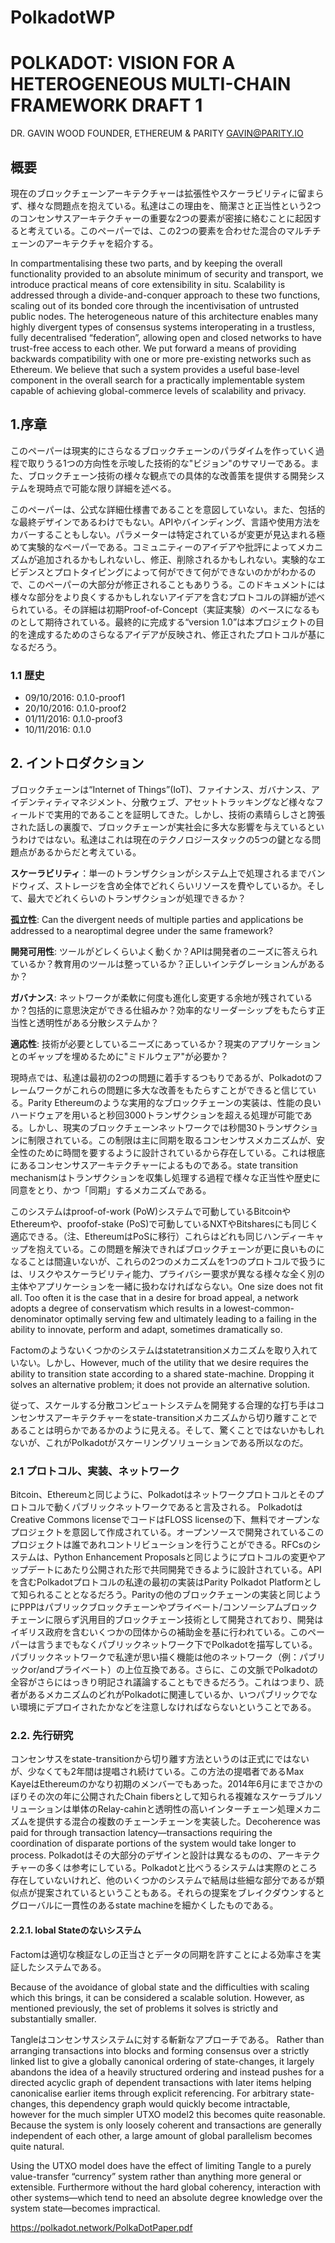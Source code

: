 # PolkadotWP

# POLKADOT: VISION FOR A HETEROGENEOUS MULTI-CHAIN FRAMEWORK DRAFT 1

DR. GAVIN WOOD
FOUNDER, ETHEREUM & PARITY
GAVIN@PARITY.IO

## 概要
現在のブロックチェーンアーキテクチャーは拡張性やスケーラビリティに留まらず、様々な問題点を抱えている。私達はこの理由を、簡潔さと正当性という2つのコンセンサスアーキテクチャーの重要な2つの要素が密接に絡むことに起因すると考えている。このペーパーでは、この2つの要素を合わせた混合のマルチチェーンのアーキテクチャを紹介する。

In compartmentalising these two parts, and by keeping the overall functionality provided to an absolute minimum
of security and transport, we introduce practical means of core extensibility in situ. Scalability is addressed through
a divide-and-conquer approach to these two functions, scaling out of its bonded core through the incentivisation of
untrusted public nodes.
The heterogeneous nature of this architecture enables many highly divergent types of consensus systems interoperating in a trustless, fully decentralised “federation”, allowing open and closed networks to have trust-free access to
each other.
We put forward a means of providing backwards compatibility with one or more pre-existing networks such as
Ethereum. We believe that such a system provides a useful base-level component in the overall search for a practically
implementable system capable of achieving global-commerce levels of scalability and privacy.

## 1.序章
このペーパーは現実的にさらなるブロックチェーンのパラダイムを作っていく過程で取りうる1つの方向性を示唆した技術的な"ビジョン"のサマリーである。また、ブロックチェーン技術の様々な観点での具体的な改善策を提供する開発システムを現時点で可能な限り詳細を述べる。

このペーパーは、公式な詳細仕様書であることを意図していない。また、包括的な最終デザインであるわけでもない。APIやバインディング、言語や使用方法をカバーすることもしない。パラメーターは特定されているが変更が見込まれる極めて実験的なペーパーである。コミュニティーのアイデアや批評によってメカニズムが追加されるかもしれないし、修正、削除されるかもしれない。実験的なエビデンスとプロトタイピングによって何ができて何ができないのかがわかるので、このペーパーの大部分が修正されることもありうる。このドキュメントには様々な部分をより良くするかもしれないアイデアを含むプロトコルの詳細が述べられている。その詳細は初期Proof-of-Concept（実証実験）のベースになるものとして期待されている。最終的に完成する“version 1.0”は本プロジェクトの目的を達成するためのさらなるアイデアが反映され、修正されたプロトコルが基になるだろう。

### 1.1 歴史
- 09/10/2016: 0.1.0-proof1
- 20/10/2016: 0.1.0-proof2
- 01/11/2016: 0.1.0-proof3
- 10/11/2016: 0.1.0

## 2. イントロダクション
ブロックチェーンは“Internet of Things”(IoT)、ファイナンス、ガバナンス、アイデンティティマネジメント、分散ウェブ、アセットトラッキングなど様々なフィールドで実用的であることを証明してきた。しかし、技術の素晴らしさと誇張された話しの裏腹で、ブロックチェーンが実社会に多大な影響を与えているというわけではない。私達はこれは現在のテクノロジースタックの5つの鍵となる問題点があるからだと考えている。

**スケーラビリティ**：単一のトランザクションがシステム上で処理されるまでバンドウィズ、ストレージを含め全体でどれくらいリソースを費やしているか。そして、最大でどれくらいのトランザクションが処理できるか？

**孤立性**: Can the divergent needs of multiple
parties and applications be addressed to a nearoptimal degree under the same framework?

**開発可用性**: ツールがどレくらいよく動くか？APIは開発者のニーズに答えられているか？教育用のツールは整っているか？正しいインテグレーションんがあるか？

**ガバナンス**: ネットワークが柔軟に何度も進化し変更する余地が残されているか？包括的に意思決定ができる仕組みか？効率的なリーダーシップをもたらす正当性と透明性がある分散システムか？

**適応性**: 技術が必要としているニーズにあっているか？現実のアプリケーションとのギャップを埋めるために"ミドルウェア"が必要か？

現時点では、私達は最初の2つの問題に着手するつもりであるが、Polkadotのフレームワークがこれらの問題に多大な改善をもたらすことができると信じている。Parity Ethereumのような実用的なブロックチェーンの実装は、性能の良いハードウェアを用いると秒回3000トランザクションを超える処理が可能である。しかし、現実のブロックチェーンネットワークでは秒間30トランザクションに制限されている。この制限は主に同期を取るコンセンサスメカニズムが、安全性のために時間を要するように設計されているから存在している。これは根底にあるコンセンサスアーキテクチャーによるものである。state transition mechanismはトランザクションを収集し処理する過程で様々な正当性や歴史に同意をとり、かつ「同期」するメカニズムである。

このシステムはproof-of-work (PoW)システムで可動しているBitcoinやEthereumや、proofof-stake (PoS)で可動しているNXTやBitsharesにも同じく適応できる。（注、EthereumはPoSに移行）これらはどれも同じハンディーキャップを抱えている。この問題を解決できればブロックチェーンが更に良いものになることは間違いないが、これらの2つのメカニズムを1つのプロトコルで扱うには、リスクやスケーラビリティ能力、プライバシー要求が異なる様々な全く別の主体やアプリケーションを一緒に扱わなければならない。One size does not fit all. Too often it is the case that in a
desire for broad appeal, a network adopts a degree of conservatism which results in a lowest-common-denominator
optimally serving few and ultimately leading to a failing
in the ability to innovate, perform and adapt, sometimes
dramatically so.

Factomのようないくつかのシステムはstatetransitionメカニズムを取り入れていない。しかし、However, much of the
utility that we desire requires the ability to transition state according to a shared state-machine. Dropping it solves
an alternative problem; it does not provide an alternative solution.

従って、スケールする分散コンピュートシステムを開発する合理的な打ち手はコンセンサスアーキテクチャーをstate-transitionメカニズムから切り離すことであることは明らかであるかのように見える。そして、驚くことではないかもしれないが、これがPolkadotがスケーリングソリューションである所以なのだ。

### 2.1 プロトコル、実装、ネットワーク
Bitcoin、Ethereumと同じように、Polkadotはネットワークプロトコルとそのプロトコルで動くパブリックネットワークであると言及される。 PolkadotはCreative Commons licenseでコードはFLOSS licenseの下、無料でオープンなプロジェクトを意図して作成されている。オープンソースで開発されているこのプロジェクトは誰であれコントリビューションを行うことができる。RFCsのシステムは、Python Enhancement Proposalsと同じようにプロトコルの変更やアップデートにあたり公開された形で共同開発できるように設計されている。APIを含むPolkadotプロトコルの私達の最初の実装はParity Polkadot Platformとして知られることとなるだろう。Parityの他のブロックチェーンの実装と同じようにPPPはパブリックブロックチェーンやプライベート/コンソーシアムブロックチェーンに限らず汎用目的ブロックチェーン技術として開発されており、開発はイギリス政府を含むいくつかの団体からの補助金を基に行われている。このペーパーは言うまでもなくパブリックネットワーク下でPolkadotを描写している。パブリックネットワークで私達が思い描く機能は他のネットワーク（例：パブリックor/andプライベート）の上位互換である。さらに、この文脈でPolkadotの全容がさらにはっきり明記され議論することもできるだろう。これはつまり、読者があるメカニズムのどれがPolkadotに関連しているか、いつパブリックでない環境にデプロイされたかなどを注意しなければならないということである。

### 2.2. 先行研究
コンセンサスをstate-transitionから切り離す方法というのは正式にではないが、少なくても2年間は提唱され続けている。この方法の提唱者であるMax KayeはEthereumのかなり初期のメンバーでもあった。2014年6月にまでさかのぼりその次の年に公開されたChain fibersとして知られる複雑なスケーラブルソリューションは単体のRelay-cahinと透明性の高いインターチェーン処理メカニズムを提供する混合の複数のチェーンチェーンを実装した。Decoherence was paid for
through transaction latency—transactions requiring the coordination of disparate portions of the system would
take longer to process. Polkadotはその大部分のデザインと設計は異なるものの、アーキテクチャーの多くは参考にしている。Polkadotと比べうるシステムは実際のところ存在していないけれど、他のいくつかのシステムで結局は些細な部分であるが類似点が提案されているということもある。それらの提案をブレイクダウンするとグローバルに一貫性のあるstate machineを細かくしたものである。

#### 2.2.1. lobal Stateのないシステム
Factomは適切な検証なしの正当さとデータの同期を許すことによる効率さを実証したシステムである。

Because of the avoidance of global state and the difficulties
with scaling which this brings, it can be considered a scalable solution. However, as mentioned previously, the set
of problems it solves is strictly and substantially smaller.

Tangleはコンセンサスシステムに対する斬新なアプローチである。
Rather than arranging transactions into blocks and forming consensus over a strictly linked list to give a globally canonical ordering of state-changes, it largely abandons the idea of a heavily structured ordering and instead
pushes for a directed acyclic graph of dependent transactions with later items helping canonicalise earlier items
through explicit referencing. For arbitrary state-changes,
this dependency graph would quickly become intractable,
however for the much simpler UTXO model2
this becomes quite reasonable. Because the system is only loosely coherent and transactions are generally independent of each
other, a large amount of global parallelism becomes quite
natural. 

Using the UTXO model does have the effect
of limiting Tangle to a purely value-transfer “currency”
system rather than anything more general or extensible.
Furthermore without the hard global coherency, interaction with other systems—which tend to need an absolute
degree knowledge over the system state—becomes impractical.

https://polkadot.network/PolkaDotPaper.pdf